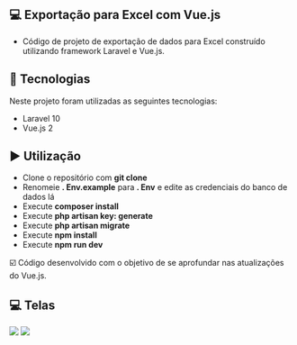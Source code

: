 ## 💻 Exportação para Excel com Vue.js

- Código de projeto de exportação de dados para Excel construído utilizando framework Laravel e Vue.js.

## :rocket: Tecnologias

Neste projeto foram utilizadas as seguintes tecnologias:

 - Laravel 10
 - Vue.js 2

## ▶️ Utilização
 - Clone o repositório com __git clone__
 - Renomeie __. Env.example__ para __. Env__ e edite as credenciais do banco de dados lá
 - Execute __composer install__
 - Execute __php artisan key: generate__
 - Execute __php artisan migrate__
 - Execute __npm install__
 - Execute __npm run dev__

☑️ Código desenvolvido com o objetivo de se aprofundar nas atualizações do Vue.js.

## 💻 Telas
<img src="https://github.com/user-attachments/assets/86597f2d-66c1-4d1f-8852-81b492fc61a2">

<img src="https://github.com/user-attachments/assets/3a8eb9ff-52e6-4eb5-9697-8c1fce8db0f3">


